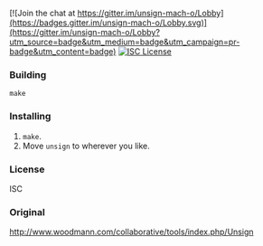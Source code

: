 [![Join the chat at https://gitter.im/unsign-mach-o/Lobby](https://badges.gitter.im/unsign-mach-o/Lobby.svg)](https://gitter.im/unsign-mach-o/Lobby?utm_source=badge&utm_medium=badge&utm_campaign=pr-badge&utm_content=badge) [![ISC License](https://img.shields.io/badge/license-ISC%20License-blue.svg)](https://opensource.org/licenses/ISC)

### Building

    make

### Installing

1. `make`.
2. Move `unsign` to wherever you like.

### License
ISC

### Original

http://www.woodmann.com/collaborative/tools/index.php/Unsign

